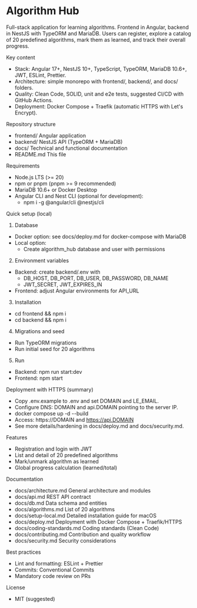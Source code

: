 # Algorithm Hub

Full-stack application for learning algorithms. Frontend in Angular, backend in NestJS with TypeORM and MariaDB. Users can register, explore a catalog of 20 predefined algorithms, mark them as learned, and track their overall progress.

Key content
- Stack: Angular 17+, NestJS 10+, TypeScript, TypeORM, MariaDB 10.6+, JWT, ESLint, Prettier.
- Architecture: simple monorepo with frontend/, backend/, and docs/ folders.
- Quality: Clean Code, SOLID, unit and e2e tests, suggested CI/CD with GitHub Actions.
- Deployment: Docker Compose + Traefik (automatic HTTPS with Let's Encrypt).

Repository structure
- frontend/ Angular application
- backend/ NestJS API (TypeORM + MariaDB)
- docs/ Technical and functional documentation
- README.md This file

Requirements
- Node.js LTS (>= 20)
- npm or pnpm (pnpm >= 9 recommended)
- MariaDB 10.6+ or Docker Desktop
- Angular CLI and Nest CLI (optional for development):
  - npm i -g @angular/cli @nestjs/cli

Quick setup (local)
1) Database
- Docker option: see docs/deploy.md for docker-compose with MariaDB
- Local option:
  - Create algorithm_hub database and user with permissions
2) Environment variables
- Backend: create backend/.env with
  - DB_HOST, DB_PORT, DB_USER, DB_PASSWORD, DB_NAME
  - JWT_SECRET, JWT_EXPIRES_IN
- Frontend: adjust Angular environments for API_URL
3) Installation
- cd frontend && npm i
- cd backend && npm i
4) Migrations and seed
- Run TypeORM migrations
- Run initial seed for 20 algorithms
5) Run
- Backend: npm run start:dev
- Frontend: npm start

Deployment with HTTPS (summary)
- Copy .env.example to .env and set DOMAIN and LE_EMAIL.
- Configure DNS: DOMAIN and api.DOMAIN pointing to the server IP.
- docker compose up -d --build
- Access: https://DOMAIN and https://api.DOMAIN
- See more details/hardening in docs/deploy.md and docs/security.md.

Features
- Registration and login with JWT
- List and detail of 20 predefined algorithms
- Mark/unmark algorithm as learned
- Global progress calculation (learned/total)

Documentation
- docs/architecture.md General architecture and modules
- docs/api.md REST API contract
- docs/db.md Data schema and entities
- docs/algorithms.md List of 20 algorithms
- docs/setup-local.md Detailed installation guide for macOS
- docs/deploy.md Deployment with Docker Compose + Traefik/HTTPS
- docs/coding-standards.md Coding standards (Clean Code)
- docs/contributing.md Contribution and quality workflow
- docs/security.md Security considerations

Best practices
- Lint and formatting: ESLint + Prettier
- Commits: Conventional Commits
- Mandatory code review on PRs

License
- MIT (suggested)
